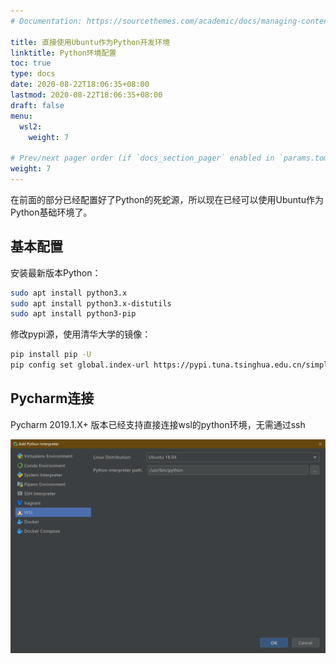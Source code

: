 ```yaml
---
# Documentation: https://sourcethemes.com/academic/docs/managing-content/

title: 直接使用Ubuntu作为Python开发环境
linktitle: Python环境配置
toc: true
type: docs
date: 2020-08-22T18:06:35+08:00
lastmod: 2020-08-22T18:06:35+08:00
draft: false
menu:
  wsl2:
    weight: 7

# Prev/next pager order (if `docs_section_pager` enabled in `params.toml`)
weight: 7
---
```


在前面的部分已经配置好了Python的死蛇源，所以现在已经可以使用Ubuntu作为Python基础环境了。

## 基本配置

安装最新版本Python：

```bash
sudo apt install python3.x
sudo apt install python3.x-distutils
sudo apt install python3-pip
```

修改pypi源，使用清华大学的镜像：

```bash
pip install pip -U
pip config set global.index-url https://pypi.tuna.tsinghua.edu.cn/simple
```

## Pycharm连接

Pycharm 2019.1.X+ 版本已经支持直接连接wsl的python环境，无需通过ssh

![pycharm添加wsl解释器](https://raw.githubusercontent.com/szthanatos/image-host/master/pycharm-wsl.png)
